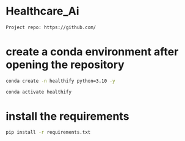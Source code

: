 # Healthcare_Ai


```bash
Project repo: https://github.com/
```

# create a conda environment after  opening the repository

```bash
conda create -n healthify python=3.10 -y
```
```bash
conda activate healthify
```

# install the requirements

```bash
pip install -r requirements.txt
```
